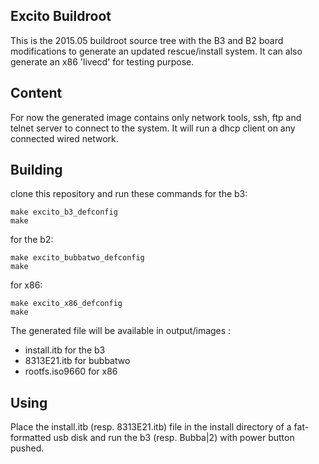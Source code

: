 ## Excito Buildroot

This is the 2015.05 buildroot source tree with the B3 and B2 board modifications to generate an updated rescue/install system. It can also generate an x86 'livecd' for testing purpose.

## Content

For now the generated image contains only network tools, ssh, ftp and telnet server to connect to the system. It will run a dhcp client on any connected wired network.

## Building

clone this repository and run these commands for the b3:

```
make excito_b3_defconfig
make
```

for the b2:
```
make excito_bubbatwo_defconfig
make
```

for x86:
```
make excito_x86_defconfig
make
```

The generated file will be available in output/images :
 - install.itb for the b3
 - 8313E21.itb for bubbatwo
 - rootfs.iso9660 for x86

## Using

Place the install.itb (resp. 8313E21.itb) file in the install directory of a fat-formatted usb disk and run the b3 (resp. Bubba|2) with power button pushed.
